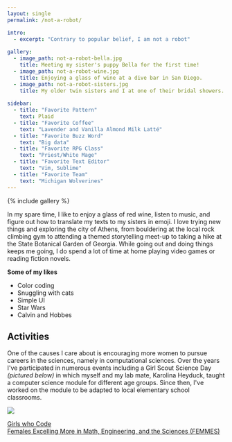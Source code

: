 ```yaml
---
layout: single
permalink: /not-a-robot/

intro:
  - excerpt: "Contrary to popular belief, I am not a robot"
  
gallery:
  - image_path: not-a-robot-bella.jpg
    title: Meeting my sister's puppy Bella for the first time!
  - image_path: not-a-robot-wine.jpg
    title: Enjoying a glass of wine at a dive bar in San Diego.
  - image_path: not-a-robot-sisters.jpg
    title: My older twin sisters and I at one of their bridal showers.
    
sidebar:
  - title: "Favorite Pattern"
    text: Plaid
  - title: "Favorite Coffee"
    text: "Lavender and Vanilla Almond Milk Latté"
  - title: "Favorite Buzz Word"
    text: "Big data"
  - title: "Favorite RPG Class"
    text: "Priest/White Mage"
  - title: "Favorite Text Editor"
    text: "Vim, Sublime"
  - title: "Favorite Team"
    text: "Michigan Wolverines"
---
```


{% include gallery %}

In my spare time, I like to enjoy a glass of red wine, listen to music, and figure out how to translate my texts to my sisters in emoji. I love trying new things and exploring the city of Athens, from bouldering at the local rock climbing gym to attending a themed storytelling meet-up to taking a hike at the State Botanical Garden of Georgia. While going out and doing things keeps me going, I do spend a lot of time at home playing video games or reading fiction novels.

**Some of my likes**

* Color coding
* Snuggling with cats
* Simple UI
* Star Wars
* Calvin and Hobbes 

## Activities

One of the causes I care about is encouraging more women to pursue careers in the sciences, namely in computational sciences. Over the years I've participated in numerous events including a Girl Scout Science Day *(pictured below)* in which myself and my lab mate, Karolina Heyduck, taught a computer science module for different age groups. Since then, I've worked on the module to be adapted to local elementary school classrooms.

<img src="https://michelle-hwang.github.io/images/not-a-robot-girlscouts.jpg">

[Girls who Code](https://girlswhocode.com/)
<br>[Females Excelling More in Math, Engineering, and the Sciences (FEMMES)](http://femmes.studentorgs.umich.edu/)
